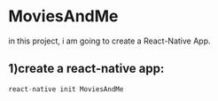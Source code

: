 # MoviesAndMe
in this project, i am going to create a React-Native App.
## 1)create a react-native app:
```javascript 
react-native init MoviesAndMe
```
